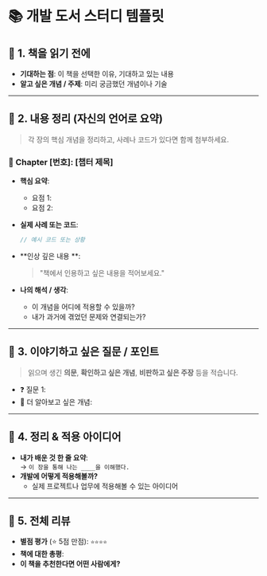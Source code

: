 # 📚 개발 도서 스터디 템플릿

## 🧠 1. 책을 읽기 전에
- **기대하는 점**: 이 책을 선택한 이유, 기대하고 있는 내용
- **알고 싶은 개념 / 주제**: 미리 궁금했던 개념이나 기술

---

## 📂 2. 내용 정리 (자신의 언어로 요약)

> 각 장의 핵심 개념을 정리하고, 사례나 코드가 있다면 함께 첨부하세요.

### 📌 Chapter [번호]: [챕터 제목]

- **핵심 요약**:
    - 요점 1:
    - 요점 2:
- **실제 사례 또는 코드**:
  ```java
  // 예시 코드 또는 상황
  ```
- **인상 깊은 내용 **:
  > "책에서 인용하고 싶은 내용을 적어보세요."

- **나의 해석 / 생각**:
    - 이 개념을 어디에 적용할 수 있을까?
    - 내가 과거에 겪었던 문제와 연결되는가?

---

## 💬 3. 이야기하고 싶은 질문 / 포인트

> 읽으며 생긴 **의문**, **확인하고 싶은 개념**, **비판하고 싶은 주장** 등을 적습니다.

- ❓ 질문 1:
- 💭 더 알아보고 싶은 개념:

---

## 🎯 4. 정리 & 적용 아이디어

- **내가 배운 것 한 줄 요약**:  
  → `이 장을 통해 나는 ____을 이해했다.`
- **개발에 어떻게 적용해볼까?**
    - 실제 프로젝트나 업무에 적용해볼 수 있는 아이디어

---

## 🌟 5. 전체 리뷰

- **별점 평가** (⭐️ 5점 만점): `⭐️⭐️⭐️⭐️`
- **책에 대한 총평**:
- **이 책을 추천한다면 어떤 사람에게?**